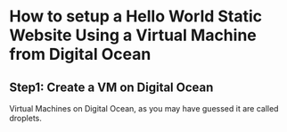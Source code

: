 # How to setup a Hello World Static Website Using a Virtual Machine from Digital Ocean

## Step1: Create a VM on Digital Ocean


Virtual Machines on Digital Ocean, as you may have guessed it are called droplets.
